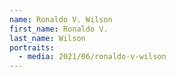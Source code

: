 ```yaml
---
name: Ronaldo V. Wilson
first_name: Ronaldo V.
last_name: Wilson
portraits:
  - media: 2021/06/ronaldo-v-wilson
---
```

